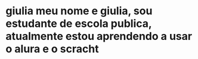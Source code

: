 # giulia meu nome e giulia, sou estudante de escola publica, atualmente estou aprendendo a usar o alura e o scracht 
